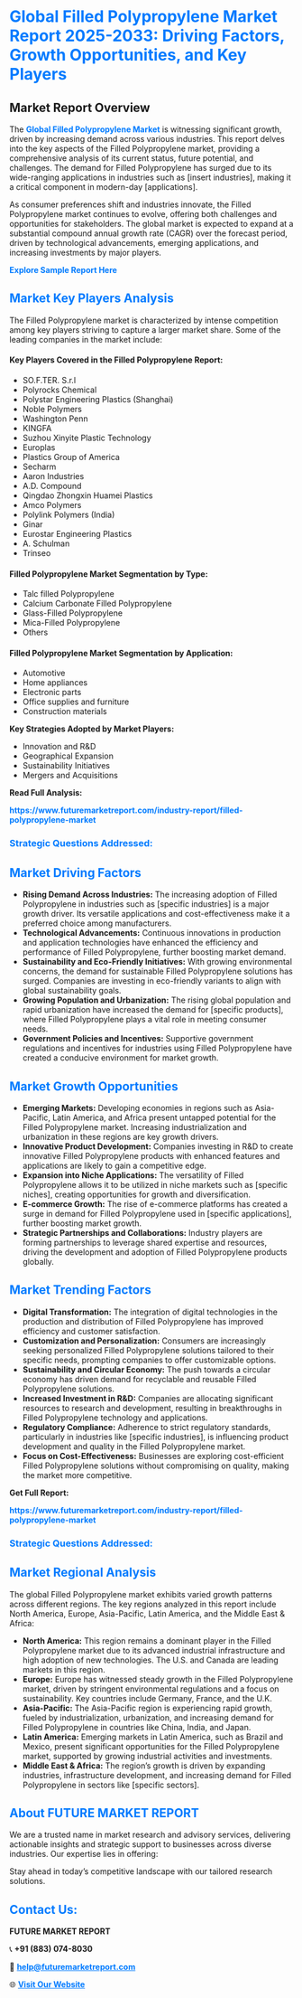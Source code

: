 <h1 style="color: #007BFF;">Global Filled Polypropylene Market Report 2025-2033: Driving Factors, Growth Opportunities, and Key Players</h1>

<section id="overview">
<h2>Market Report Overview</h2>
<p>The <a href="https://www.futuremarketreport.com/industry-report/filled-polypropylene-market" style="color: #007BFF; text-decoration: none;"><strong>Global Filled Polypropylene Market</strong></a> is witnessing significant growth, driven by increasing demand across various industries. This report delves into the key aspects of the Filled Polypropylene market, providing a comprehensive analysis of its current status, future potential, and challenges. The demand for Filled Polypropylene has surged due to its wide-ranging applications in industries such as [insert industries], making it a critical component in modern-day [applications].</p>
<p>As consumer preferences shift and industries innovate, the Filled Polypropylene market continues to evolve, offering both challenges and opportunities for stakeholders. The global market is expected to expand at a substantial compound annual growth rate (CAGR) over the forecast period, driven by technological advancements, emerging applications, and increasing investments by major players.</p>
</section>

<section id="overview">
<p><a href="https://www.futuremarketreport.com/request-sample/reportId=114889" style="color: #007BFF; text-decoration: none;"><strong>Explore Sample Report Here</strong></a></p>
</section>

<section id="key-players">
<h2 style="color: #007BFF;">Market Key Players Analysis</h2>
<p>The Filled Polypropylene market is characterized by intense competition among key players striving to capture a larger market share. Some of the leading companies in the market include:</p>
<h4>Key Players Covered in the Filled Polypropylene Report:</h4>
<ul><li>SO.F.TER. S.r.l</li><li>Polyrocks Chemical</li><li>Polystar Engineering Plastics (Shanghai)</li><li>Noble Polymers</li><li>Washington Penn</li><li>KINGFA</li><li>Suzhou Xinyite Plastic Technology</li><li>Europlas</li><li>Plastics Group of America</li><li>Secharm</li><li>Aaron Industries</li><li>A.D. Compound</li><li>Qingdao Zhongxin Huamei Plastics</li><li>Amco Polymers</li><li>Polylink Polymers (India)</li><li>Ginar</li><li>Eurostar Engineering Plastics</li><li>A. Schulman</li><li>Trinseo</li></ul>
<h4>Filled Polypropylene Market Segmentation by Type:</h4>
<ul><li>Talc filled Polypropylene</li><li>Calcium Carbonate Filled Polypropylene</li><li>Glass-Filled Polypropylene</li><li>Mica-Filled Polypropylene</li><li>Others</li></ul>

<h4>Filled Polypropylene Market Segmentation by Application:</h4>
<ul><li>Automotive</li><li>Home appliances</li><li>Electronic parts</li><li>Office supplies and furniture</li><li>Construction materials</li></ul>
<p><strong>Key Strategies Adopted by Market Players:</strong></p>
<ul>
<li>Innovation and R&D</li>
<li>Geographical Expansion</li>
<li>Sustainability Initiatives</li>
<li>Mergers and Acquisitions</li>
</ul>
</section>

<section>
<p><strong>Read Full Analysis: </strong></p><a href="https://www.futuremarketreport.com/industry-report/filled-polypropylene-market" style="color: #007BFF; text-decoration: none;"><strong>https://www.futuremarketreport.com/industry-report/filled-polypropylene-market</strong></a>
<h3 style="color: #007BFF;">Strategic Questions Addressed:</h3>
</section>

<section id="driving-factors">
<h2 style="color: #007BFF;">Market Driving Factors</h2>
<ul>
<li><strong>Rising Demand Across Industries:</strong> The increasing adoption of Filled Polypropylene in industries such as [specific industries] is a major growth driver. Its versatile applications and cost-effectiveness make it a preferred choice among manufacturers.</li>
<li><strong>Technological Advancements:</strong> Continuous innovations in production and application technologies have enhanced the efficiency and performance of Filled Polypropylene, further boosting market demand.</li>
<li><strong>Sustainability and Eco-Friendly Initiatives:</strong> With growing environmental concerns, the demand for sustainable Filled Polypropylene solutions has surged. Companies are investing in eco-friendly variants to align with global sustainability goals.</li>
<li><strong>Growing Population and Urbanization:</strong> The rising global population and rapid urbanization have increased the demand for [specific products], where Filled Polypropylene plays a vital role in meeting consumer needs.</li>
<li><strong>Government Policies and Incentives:</strong> Supportive government regulations and incentives for industries using Filled Polypropylene have created a conducive environment for market growth.</li>
</ul>
</section>

<section id="growth-opportunities">
<h2 style="color: #007BFF;">Market Growth Opportunities</h2>
<ul>
<li><strong>Emerging Markets:</strong> Developing economies in regions such as Asia-Pacific, Latin America, and Africa present untapped potential for the Filled Polypropylene market. Increasing industrialization and urbanization in these regions are key growth drivers.</li>
<li><strong>Innovative Product Development:</strong> Companies investing in R&D to create innovative Filled Polypropylene products with enhanced features and applications are likely to gain a competitive edge.</li>
<li><strong>Expansion into Niche Applications:</strong> The versatility of Filled Polypropylene allows it to be utilized in niche markets such as [specific niches], creating opportunities for growth and diversification.</li>
<li><strong>E-commerce Growth:</strong> The rise of e-commerce platforms has created a surge in demand for Filled Polypropylene used in [specific applications], further boosting market growth.</li>
<li><strong>Strategic Partnerships and Collaborations:</strong> Industry players are forming partnerships to leverage shared expertise and resources, driving the development and adoption of Filled Polypropylene products globally.</li>
</ul>
</section>

<section id="trending-factors">
<h2 style="color: #007BFF;">Market Trending Factors</h2>
<ul>
<li><strong>Digital Transformation:</strong> The integration of digital technologies in the production and distribution of Filled Polypropylene has improved efficiency and customer satisfaction.</li>
<li><strong>Customization and Personalization:</strong> Consumers are increasingly seeking personalized Filled Polypropylene solutions tailored to their specific needs, prompting companies to offer customizable options.</li>
<li><strong>Sustainability and Circular Economy:</strong> The push towards a circular economy has driven demand for recyclable and reusable Filled Polypropylene solutions.</li>
<li><strong>Increased Investment in R&D:</strong> Companies are allocating significant resources to research and development, resulting in breakthroughs in Filled Polypropylene technology and applications.</li>
<li><strong>Regulatory Compliance:</strong> Adherence to strict regulatory standards, particularly in industries like [specific industries], is influencing product development and quality in the Filled Polypropylene market.</li>
<li><strong>Focus on Cost-Effectiveness:</strong> Businesses are exploring cost-efficient Filled Polypropylene solutions without compromising on quality, making the market more competitive.</li>
</ul>
</section>

<section>
<p><strong>Get Full Report: </strong></p><a href="https://www.futuremarketreport.com/industry-report/filled-polypropylene-market" style="color: #007BFF; text-decoration: none;"><strong>https://www.futuremarketreport.com/industry-report/filled-polypropylene-market</strong></a>
<h3 style="color: #007BFF;">Strategic Questions Addressed:</h3>
</section>


<section id="regional-analysis">
<h2 style="color: #007BFF;">Market Regional Analysis</h2>
<p>The global Filled Polypropylene market exhibits varied growth patterns across different regions. The key regions analyzed in this report include North America, Europe, Asia-Pacific, Latin America, and the Middle East & Africa:</p>
<ul>
<li><strong>North America:</strong> This region remains a dominant player in the Filled Polypropylene market due to its advanced industrial infrastructure and high adoption of new technologies. The U.S. and Canada are leading markets in this region.</li>
<li><strong>Europe:</strong> Europe has witnessed steady growth in the Filled Polypropylene market, driven by stringent environmental regulations and a focus on sustainability. Key countries include Germany, France, and the U.K.</li>
<li><strong>Asia-Pacific:</strong> The Asia-Pacific region is experiencing rapid growth, fueled by industrialization, urbanization, and increasing demand for Filled Polypropylene in countries like China, India, and Japan.</li>
<li><strong>Latin America:</strong> Emerging markets in Latin America, such as Brazil and Mexico, present significant opportunities for the Filled Polypropylene market, supported by growing industrial activities and investments.</li>
<li><strong>Middle East & Africa:</strong> The region’s growth is driven by expanding industries, infrastructure development, and increasing demand for Filled Polypropylene in sectors like [specific sectors].</li>
</ul>
</section>

<footer>
<h2 style="color: #007BFF;">About FUTURE MARKET REPORT</h2>
<p>We are a trusted name in market research and advisory services, delivering actionable insights and strategic support to businesses across diverse industries. Our expertise lies in offering:</p>

<p>Stay ahead in today’s competitive landscape with our tailored research solutions.</p>

<h2 style="color: #007BFF;">Contact Us:</h2>
<p><strong>FUTURE MARKET REPORT</strong></p>
<p>📞 <strong>+91 (883) 074-8030</strong></p>
<p>📧 <strong><a href="mailto:help@futuremarketreport.com" style="color: #007BFF;">help@futuremarketreport.com</a></strong></p>
<p>🌐 <strong><a href="https://www.futuremarketreport.com/" style="color: #007BFF;">Visit Our Website</a></strong></p>
</footer>